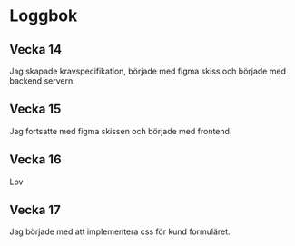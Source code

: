 # Loggbok

## Vecka 14

Jag skapade kravspecifikation, började med figma skiss och började med backend servern.

## Vecka 15

Jag fortsatte med figma skissen och började med frontend.

## Vecka 16

Lov

## Vecka 17

Jag började med att implementera css för kund formuläret.
